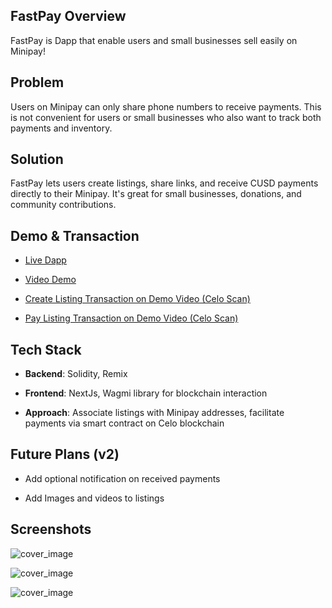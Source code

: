 ## FastPay Overview

FastPay is Dapp that enable users and small businesses sell easily on Minipay!

## Problem

Users on Minipay can only share phone numbers to receive payments. This is not convenient for users or small businesses who also want to track both payments and inventory.

## Solution

FastPay lets users create listings, share links, and receive CUSD payments directly to their Minipay. It's great for small businesses, donations, and community contributions.

## Demo & Transaction

- [Live Dapp](https://fstpay-mini.vercel.app)

- [Video Demo](https://fstpay-mini.vercel.app)

- [Create Listing Transaction on Demo Video (Celo Scan)](https://celoscan.io/tx/0xdaae10f46a06ec1252ca577d32df761dd6270152d82fded614090c32ae8e8350)

- [Pay Listing Transaction on Demo Video (Celo Scan)](https://celoscan.io/tx/0xa6d3be34655d696ce9ce1ba59ecf89639b0f0666fbd230fc6dc58d8b51bcd381)

## Tech Stack

- **Backend**: Solidity, Remix

- **Frontend**: NextJs, Wagmi library for blockchain interaction

- **Approach**: Associate listings with Minipay addresses, facilitate payments via smart contract on Celo blockchain

## Future Plans (v2)

- Add optional notification on received payments

- Add Images and videos to listings

## Screenshots

![cover_image](https://fstpay-mini.vercel.app/img/3.JPG)

![cover_image](https://fstpay-mini.vercel.app/img/1.JPG)

![cover_image](https://fstpay-mini.vercel.app//img/2.JPG)
